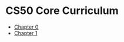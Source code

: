 # CS50 Core Curriculum

* [Chapter 0](0)
* [Chapter 1](1)
<!-- * [Chapter 2](2) -->
<!-- * [Chapter 3](3) -->
<!-- * [Chapter 4](4) -->
<!-- * [Chapter 5](5) -->
<!-- * [Chapter 6](6) -->
<!-- * [Chapter 7](7) -->
<!-- * [Chapter 8](8) -->

<!-- # AP Modules -->

<!-- * [Understanding Technology](understanding_technology)
* [Data Science](data_science)
* [Impact of Computing](impact_of_computing) -->
